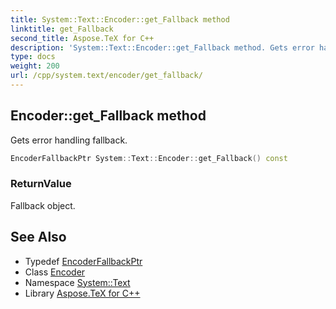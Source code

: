 ```yaml
---
title: System::Text::Encoder::get_Fallback method
linktitle: get_Fallback
second_title: Aspose.TeX for C++
description: 'System::Text::Encoder::get_Fallback method. Gets error handling fallback in C++.'
type: docs
weight: 200
url: /cpp/system.text/encoder/get_fallback/
---
```

## Encoder::get_Fallback method


Gets error handling fallback.

```cpp
EncoderFallbackPtr System::Text::Encoder::get_Fallback() const
```


### ReturnValue

Fallback object.

## See Also

* Typedef [EncoderFallbackPtr](../../../system/encoderfallbackptr/)
* Class [Encoder](../)
* Namespace [System::Text](../../)
* Library [Aspose.TeX for C++](../../../)
